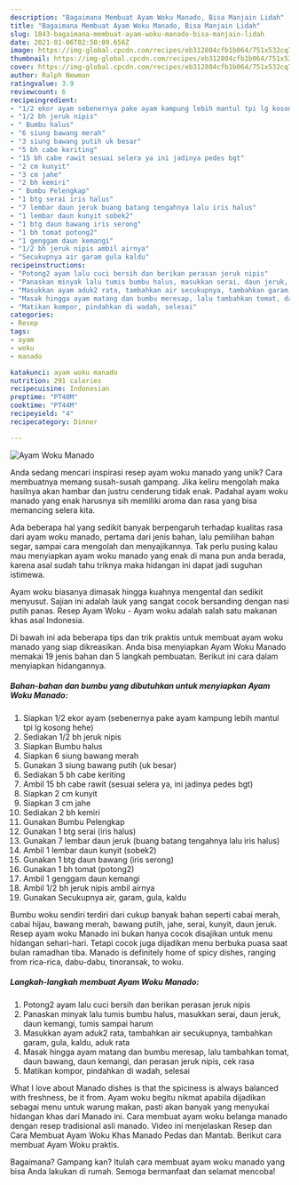 ```yaml
---
description: "Bagaimana Membuat Ayam Woku Manado, Bisa Manjain Lidah"
title: "Bagaimana Membuat Ayam Woku Manado, Bisa Manjain Lidah"
slug: 1843-bagaimana-membuat-ayam-woku-manado-bisa-manjain-lidah
date: 2021-01-06T02:50:09.656Z
image: https://img-global.cpcdn.com/recipes/eb312804cfb1b064/751x532cq70/ayam-woku-manado-foto-resep-utama.jpg
thumbnail: https://img-global.cpcdn.com/recipes/eb312804cfb1b064/751x532cq70/ayam-woku-manado-foto-resep-utama.jpg
cover: https://img-global.cpcdn.com/recipes/eb312804cfb1b064/751x532cq70/ayam-woku-manado-foto-resep-utama.jpg
author: Ralph Newman
ratingvalue: 3.9
reviewcount: 6
recipeingredient:
- "1/2 ekor ayam sebenernya pake ayam kampung lebih mantul tpi lg kosong hehe"
- "1/2 bh jeruk nipis"
- " Bumbu halus"
- "6 siung bawang merah"
- "3 siung bawang putih uk besar"
- "5 bh cabe keriting"
- "15 bh cabe rawit sesuai selera ya ini jadinya pedes bgt"
- "2 cm kunyit"
- "3 cm jahe"
- "2 bh kemiri"
- " Bumbu Pelengkap"
- "1 btg serai iris halus"
- "7 lembar daun jeruk buang batang tengahnya lalu iris halus"
- "1 lembar daun kunyit sobek2"
- "1 btg daun bawang iris serong"
- "1 bh tomat potong2"
- "1 genggam daun kemangi"
- "1/2 bh jeruk nipis ambil airnya"
- "Secukupnya air garam gula kaldu"
recipeinstructions:
- "Potong2 ayam lalu cuci bersih dan berikan perasan jeruk nipis"
- "Panaskan minyak lalu tumis bumbu halus, masukkan serai, daun jeruk, daun kemangi, tumis sampai harum"
- "Masukkan ayam aduk2 rata, tambahkan air secukupnya, tambahkan garam, gula, kaldu, aduk rata"
- "Masak hingga ayam matang dan bumbu meresap, lalu tambahkan tomat, daun bawang, daun kemangi, dan perasan jeruk nipis, cek rasa"
- "Matikan kompor, pindahkan di wadah, selesai"
categories:
- Resep
tags:
- ayam
- woku
- manado

katakunci: ayam woku manado 
nutrition: 291 calories
recipecuisine: Indonesian
preptime: "PT40M"
cooktime: "PT44M"
recipeyield: "4"
recipecategory: Dinner

---
```



![Ayam Woku Manado](https://img-global.cpcdn.com/recipes/eb312804cfb1b064/751x532cq70/ayam-woku-manado-foto-resep-utama.jpg)

Anda sedang mencari inspirasi resep ayam woku manado yang unik? Cara membuatnya memang susah-susah gampang. Jika keliru mengolah maka hasilnya akan hambar dan justru cenderung tidak enak. Padahal ayam woku manado yang enak harusnya sih memiliki aroma dan rasa yang bisa memancing selera kita.

Ada beberapa hal yang sedikit banyak berpengaruh terhadap kualitas rasa dari ayam woku manado, pertama dari jenis bahan, lalu pemilihan bahan segar, sampai cara mengolah dan menyajikannya. Tak perlu pusing kalau mau menyiapkan ayam woku manado yang enak di mana pun anda berada, karena asal sudah tahu triknya maka hidangan ini dapat jadi suguhan istimewa.

Ayam woku biasanya dimasak hingga kuahnya mengental dan sedikit menyusut. Sajian ini adalah lauk yang sangat cocok bersanding dengan nasi putih panas. Resep Ayam Woku - Ayam woku adalah salah satu makanan khas asal Indonesia.


Di bawah ini ada beberapa tips dan trik praktis untuk membuat ayam woku manado yang siap dikreasikan. Anda bisa menyiapkan Ayam Woku Manado memakai 19 jenis bahan dan 5 langkah pembuatan. Berikut ini cara dalam menyiapkan hidangannya.

<!--inarticleads1-->

##### Bahan-bahan dan bumbu yang dibutuhkan untuk menyiapkan Ayam Woku Manado:

1. Siapkan 1/2 ekor ayam (sebenernya pake ayam kampung lebih mantul tpi lg kosong hehe)
1. Sediakan 1/2 bh jeruk nipis
1. Siapkan  Bumbu halus
1. Siapkan 6 siung bawang merah
1. Gunakan 3 siung bawang putih (uk besar)
1. Sediakan 5 bh cabe keriting
1. Ambil 15 bh cabe rawit (sesuai selera ya, ini jadinya pedes bgt)
1. Siapkan 2 cm kunyit
1. Siapkan 3 cm jahe
1. Sediakan 2 bh kemiri
1. Gunakan  Bumbu Pelengkap
1. Gunakan 1 btg serai (iris halus)
1. Gunakan 7 lembar daun jeruk (buang batang tengahnya lalu iris halus)
1. Ambil 1 lembar daun kunyit (sobek2)
1. Gunakan 1 btg daun bawang (iris serong)
1. Gunakan 1 bh tomat (potong2)
1. Ambil 1 genggam daun kemangi
1. Ambil 1/2 bh jeruk nipis ambil airnya
1. Gunakan Secukupnya air, garam, gula, kaldu


Bumbu woku sendiri terdiri dari cukup banyak bahan seperti cabai merah, cabai hijau, bawang merah, bawang putih, jahe, serai, kunyit, daun jeruk. Resep ayam woku Manado ini bukan hanya cocok disajikan untuk menu hidangan sehari-hari. Tetapi cocok juga dijadikan menu berbuka puasa saat bulan ramadhan tiba. Manado is definitely home of spicy dishes, ranging from rica-rica, dabu-dabu, tinoransak, to woku. 

<!--inarticleads2-->

##### Langkah-langkah membuat Ayam Woku Manado:

1. Potong2 ayam lalu cuci bersih dan berikan perasan jeruk nipis
1. Panaskan minyak lalu tumis bumbu halus, masukkan serai, daun jeruk, daun kemangi, tumis sampai harum
1. Masukkan ayam aduk2 rata, tambahkan air secukupnya, tambahkan garam, gula, kaldu, aduk rata
1. Masak hingga ayam matang dan bumbu meresap, lalu tambahkan tomat, daun bawang, daun kemangi, dan perasan jeruk nipis, cek rasa
1. Matikan kompor, pindahkan di wadah, selesai


What I love about Manado dishes is that the spiciness is always balanced with freshness, be it from. Ayam woku begitu nikmat apabila dijadikan sebagai menu untuk warung makan, pasti akan banyak yang menyukai hidangan khas dari Manado ini. Cara membuat ayam woku belanga manado dengan resep tradisional asli manado. Video ini menjelaskan Resep dan Cara Membuat Ayam Woku Khas Manado Pedas dan Mantab. Berikut cara membuat Ayam Woku praktis. 

Bagaimana? Gampang kan? Itulah cara membuat ayam woku manado yang bisa Anda lakukan di rumah. Semoga bermanfaat dan selamat mencoba!
